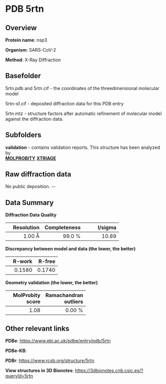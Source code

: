 # PDB 5rtn

## Overview

**Protein name**: nsp3

**Organism**: SARS-CoV-2

**Method**: X-Ray Diffraction



## Basefolder

5rtn.pdb and 5rtn.cif - the coordinates of the threedimensional molecular model

5rtn-sf.cif - deposited diffraction data for this PDB entry

5rtn.mtz - structure factors after automatic refinement of molecular model against the diffraction data.

## Subfolders





**validation** - contains validation reports. This structure has been analyzed by <br>  [**MOLPROBITY**](https://github.com/thorn-lab/coronavirus_structural_task_force/tree/master/pdb/nsp3/SARS-CoV-2/5rtn/validation/molprobity) [**XTRIAGE**](https://github.com/thorn-lab/coronavirus_structural_task_force/blob/master/pdb/nsp3/SARS-CoV-2/5rtn/validation/Xtriage_output.log)  



## Raw diffraction data

No public deposition. --<br> 

## Data Summary
**Diffraction Data Quality**

|   | Resolution | Completeness| I/sigma |
|---|-------------:|----------------:|--------------:|
|   |1.00 Å|99.0  %|<img width=50/>10.89|

**Discrepancy between model and data (the lower, the better)**

|   | **R-work**| **R-free**   
|---|-------------:|----------------:|           
||  0.1580|  0.1740|

**Geometry validation (the lower, the better)**

|   |**MolProbity<br>score**| **Ramachandran<br>outliers** 
|---|-------------:|----------------:|
||  1.08|  0.00 %|

 

 



## Other relevant links 
**PDBe**:  https://www.ebi.ac.uk/pdbe/entry/pdb/5rtn

**PDBe-KB**:  
 
**PDBr**: https://www.rcsb.org/structure/5rtn 

**View structures in 3D Bionotes**: https://3dbionotes.cnb.csic.es/?queryId=5rtn

